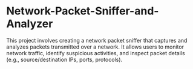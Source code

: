 # Network-Packet-Sniffer-and-Analyzer
This project involves creating a network packet sniffer that captures and analyzes packets transmitted over a network. It allows users to monitor network traffic, identify suspicious activities, and inspect packet details (e.g., source/destination IPs, ports, protocols).

